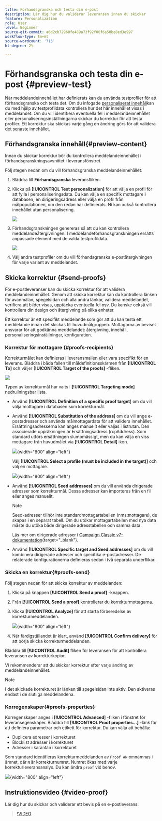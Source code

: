 ```yaml
---
title: Förhandsgranska och testa din e-post
description: Lär dig hur du validerar leveransen innan du skickar
feature: Personalization
role: User
level: Beginner
source-git-commit: a6d2cb72968fe489a73f92f00f6a50be8ed3e997
workflow-type: tm+mt
source-wordcount: '713'
ht-degree: 2%

---
```


# Förhandsgranska och testa din e-post {#preview-test}

När meddelandeinnehållet har definierats kan du använda testprofiler för att förhandsgranska och testa det. Om du infogade [personaliserat innehåll](personalize.md)kan du med hjälp av testprofildata kontrollera hur det här innehållet visas i meddelandet. Om du vill identifiera eventuella fel i meddelandeinnehållet eller personaliseringsinställningarna skickar du korrektur för att testa profiler. Ett korrektur ska skickas varje gång en ändring görs för att validera det senaste innehållet.

## Förhandsgranska innehåll{#preview-content}

Innan du skickar korrektur bör du kontrollera meddelandeinnehållet i förhandsgranskningsavsnittet i leveransfönstret.

Följ stegen nedan om du vill förhandsgranska meddelandeinnehållet:

1. Bläddra till **Förhandsgranska** leveransfliken.
1. Klicka på **[!UICONTROL Test personalization]** för att välja en profil för att fylla i personaliseringsdata. Du kan välja en specifik mottagare i databasen, en dirigeringsadress eller välja en profil från målpopulationen, om den redan har definierats. Ni kan också kontrollera innehållet utan personalisering.

   ![](assets/test-personalization.png)

1. Förhandsgranskningen genereras så att du kan kontrollera meddelandeåtergivningen. I meddelandeförhandsgranskningen ersätts anpassade element med de valda testprofildata.

   ![](assets/test-personalization-with-a-recipient.png)

1. Välj andra testprofiler om du vill förhandsgranska e-poståtergivningen för varje variant av meddelandet.

## Skicka korrektur {#send-proofs}

För e-postleveranser kan du skicka korrektur för att validera meddelandeinnehållet. Genom att skicka korrektur kan du kontrollera länken för avanmälan, spegelsidan och alla andra länkar, validera meddelandet, verifiera att bilder visas, upptäcka eventuella fel osv. Du kanske också vill kontrollera din design och återgivning på olika enheter.

Ett korrektur är ett specifikt meddelande som gör att du kan testa ett meddelande innan det skickas till huvudmålgruppen. Mottagarna av beviset ansvarar för att godkänna meddelandet: återgivning, innehåll, personaliseringsinställningar, konfiguration.

### Korrektur för mottagare {#proofs-recipients}

Korrekturmålet kan definieras i leveransmallen eller vara specifikt för en leverans. Bläddra i båda fallen till måldefinitionsskärmen från **[!UICONTROL To]** och väljer **[!UICONTROL Target of the proofs]** -fliken.

![](assets/target-of-proofs.png)

Typen av korrekturmål har valts i **[!UICONTROL Targeting mode]** nedrullningsbar lista.

* Använd **[!UICONTROL Definition of a specific proof target]** om du vill välja mottagare i databasen som korrekturmål.
* Använd **[!UICONTROL Substitution of the address]** om du vill ange e-postadresser och använda målmottagardata för att validera innehållet. Ersättningsadresserna kan anges manuellt eller väljas i listrutan. Den associerade uppräkningen är Ersättningsadress (rcpAddress).
Som standard utförs ersättningen slumpmässigt, men du kan välja en viss mottagare från huvudmålet via  **[!UICONTROL Detail]** ikon.

   ![](assets/target-of-proofs-substitution-details.png){width="800" align="left"}

   Välj **[!UICONTROL Select a profile (must be included in the target)]** och välj en mottagare.

   ![](assets/target-of-proofs-substitution.png){width="800" align="left"}


* Använd **[!UICONTROL Seed addresses]**  om du vill använda dirigerade adresser som korrekturmål. Dessa adresser kan importeras från en fil eller anges manuellt.

   >[!NOTE]
   >
   >Seed-adresser tillhör inte standardmottagartabellen (nms:mottagare), de skapas i en separat tabell. Om du utökar mottagartabellen med nya data måste du utöka både dirigerade adresstabellen och samma data.

   Läs mer om dirigerade adresser i [Campaign Classic v7-dokumentation](https://experienceleague.adobe.com/docs/campaign-classic/using/sending-messages/using-seed-addresses/about-seed-addresses.html){target="_blank"}.

* Använd **[!UICONTROL Specific target and Seed addresses]** om du vill kombinera dirigerade adresser och specifika e-postadresser. De relaterade konfigurationerna definieras sedan i två separata underflikar.

### Skicka en korrektur{#proofs-send}

Följ stegen nedan för att skicka korrektur av meddelanden:

1. Klicka på knappen **[!UICONTROL Send a proof]** -knappen.
1. Från **[!UICONTROL Send a proof]** kontrollerar du korrekturmottagarna.
1. Klicka **[!UICONTROL Analyze]** för att starta förberedelse av korrekturmeddelanden.

   ![](assets/send-proof-analyze.png){width="800" align="left"}

1. När färdigställandet är klart, använd **[!UICONTROL Confirm delivery]** för att börja skicka korrekturmeddelanden.

Bläddra till **[!UICONTROL Audit]** fliken för leveransen för att kontrollera leveransen av korrekturkopior.

Vi rekommenderar att du skickar korrektur efter varje ändring av meddelandeinnehållet.

>[!NOTE]
>
>I det skickade korrekturet är länken till spegelsidan inte aktiv. Den aktiveras endast i de slutliga meddelandena.

### Korregenskaper{#proofs-properties}

Korregenskaper anges i **[!UICONTROL Advanced]** -fliken i fönstret för leveransegenskaper. Bläddra till **[!UICONTROL Proof properties...]** -länk för att definiera parametrar och etikett för korrektur. Du kan välja att behålla:

* Duplicera adresser i korrekturet
* Blocklist adresser i korrekturet
* Adresser i karantän i korrekturet

Som standard identifieras korrekturmeddelanden av `Proof #N` omnämnas i ämnet, där `N` är korrekturnumret. Numret ökas med varje korrekturleveransanalys. Du kan ändra `proof` vid behov.

![](assets/proof-parameters.png){width="800" align="left"}


## Instruktionsvideo {#video-proof}

Lär dig hur du skickar och validerar ett bevis på en e-postleverans.

>[!VIDEO](https://video.tv.adobe.com/v/333404)
